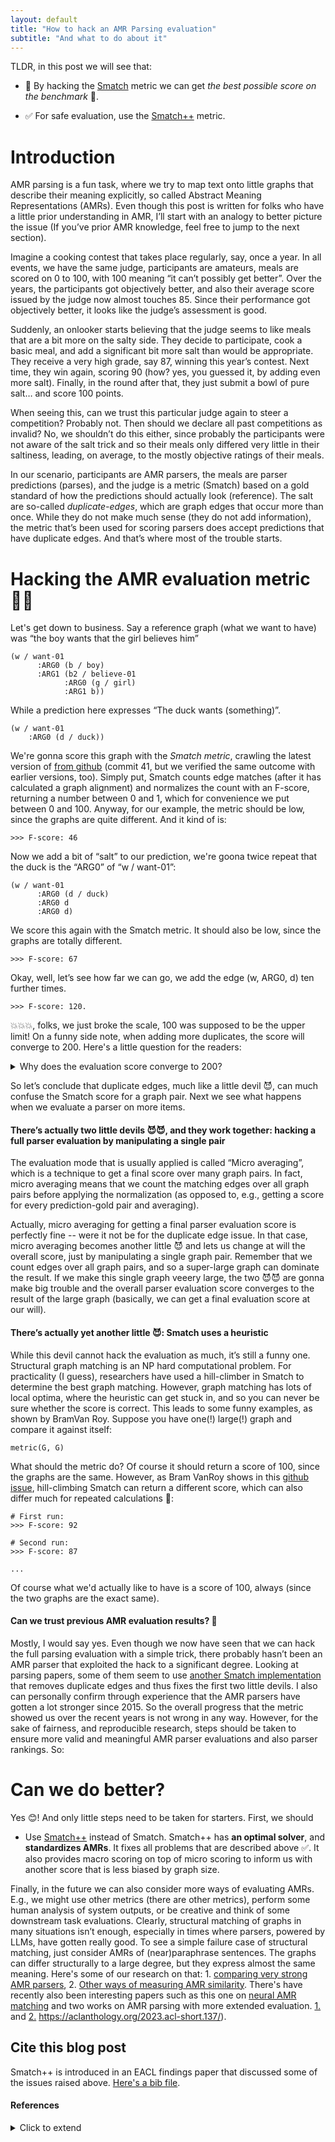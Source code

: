```yaml
---
layout: default
title: "How to hack an AMR Parsing evaluation"
subtitle: "And what to do about it"
---
```


TLDR, in this post we will see that:

- 🤯 By hacking the [Smatch](https://github.com/snowblink14/smatch) metric we can get *the best possible score on the benchmark* 🚀. 

- ✅ For safe evaluation, use the [Smatch++](https://github.com/flipz357/smatchpp) metric.

# Introduction

AMR parsing is a fun task, where we try to map text onto little graphs that describe their meaning explicitly, so called Abstract Meaning Representations (AMRs). Even though this post is written for folks who have a little prior understanding in AMR, I’ll start with an analogy to better picture the issue (If you’ve prior AMR knowledge, feel free to jump to the next section).

Imagine a cooking contest that takes place regularly, say, once a year. In all events, we have the same judge, participants are amateurs, meals are scored on 0 to 100, with 100 meaning “it can’t possibly get better”. Over the years, the participants got objectively better, and also their average score issued by the judge now almost touches 85. Since their performance got objectively better, it looks like the judge’s assessment is good.

Suddenly, an onlooker starts believing that the judge seems to like meals that are a bit more on the salty side. They decide to participate, cook a basic meal, and add a significant bit more salt than would be appropriate. They receive a very high grade, say 87, winning this year’s contest. Next time, they win again, scoring 90 (how? yes, you guessed it, by adding even more salt). Finally, in the round after that, they just submit a bowl of pure salt… and score 100 points.

When seeing this, can we trust this particular judge again to steer a competition? Probably not. Then should we declare all past competitions as invalid? No, we shouldn’t do this either, since probably the participants were not aware of the salt trick and so their meals only differed very little in their saltiness, leading, on average, to the mostly objective ratings of their meals.

In our scenario, participants are AMR parsers, the meals are parser predictions (parses), and the judge is a metric (Smatch) based on a gold standard of how the predictions should actually look (reference). The salt are so-called *duplicate-edges*, which are graph edges that occur more than once. While they do not make much sense (they do not add information), the metric that’s been used for scoring parsers does accept predictions that have duplicate edges. And that’s where most of the trouble starts.

# Hacking the AMR evaluation metric 🕵️‍♀️

Let's get down to business. Say a reference graph (what we want to have) was “the boy wants that the girl believes him”

```
(w / want-01
      :ARG0 (b / boy)
      :ARG1 (b2 / believe-01
            :ARG0 (g / girl)
            :ARG1 b))
```

While a prediction here expresses “The duck wants (something)”.

```
(w / want-01
  	:ARG0 (d / duck))
```
 
We're gonna score this graph with the *Smatch metric*, crawling the latest version of [from github](https://github.com/snowblink14/smatch) (commit 41, but we verified the same outcome with earlier versions, too). Simply put, Smatch counts edge matches (after it has calculated a graph alignment) and normalizes the count with an F-score, returning a number between 0 and 1, which for convenience we put between 0 and 100. Anyway, for our example, the metric should be low, since the graphs are quite different. And it kind of is:

```
>>> F-score: 46
```

Now we add a bit of “salt” to our prediction, we're goona twice repeat that the duck is the “ARG0” of “w / want-01”:

```
(w / want-01
      :ARG0 (d / duck)
      :ARG0 d
      :ARG0 d)
```

We score this again with the Smatch metric. It should also be low, since the graphs are totally different.

```
>>> F-score: 67
```

Okay, well, let’s see how far we can go, we add the edge (w, ARG0, d) ten further times.

```
>>> F-score: 120.
```

💥💥💥, folks, we just broke the scale, 100 was supposed to be the upper limit! On a funny side note, when adding more duplicates, the score will converge to 200. Here's a little question for the readers: 

<details> 
  <summary>Why does the evaluation score converge to 200? </summary>
   It’s because of the harmonic mean in the F-score formula. By increasing the matching edges with our duplicate trick, the precision will converge to 100, while the recall will ever grow (due to it being normalized by the size of the reference graph which doesn’t change in size): x -> inf, 2 * x * 100 / (100 + x) = 200.
</details>

So let’s conclude that duplicate edges, much like a little devil 😈, can much confuse the Smatch score for a graph pair. Next we see what happens when we evaluate a parser on more items.

#### There’s actually two little devils 😈😈, and they work together: hacking a full parser evaluation by manipulating a single pair

The evaluation mode that is usually applied is called “Micro averaging”, which is a technique to get a final score over many graph pairs. In fact, micro averaging means that we count the matching edges over all graph pairs before applying the normalization (as opposed to, e.g., getting a score for every prediction-gold pair and averaging). 

Actually, micro averaging for getting a final parser evaluation score is perfectly fine -- were it not be for the duplicate edge issue. In that case, micro averaging becomes another little 😈 and lets us change at will the overall score, just by manipulating a single graph pair. Remember that we count edges over all graph pairs, and so a super-large graph can dominate the result. If we make this single graph veeery large, the two 😈😈 are gonna make big trouble and the overall parser evaluation score converges to the result of the large graph (basically, we can get a final evaluation score at our will).

#### There’s actually yet another little 😈: Smatch uses a heuristic 

While this devil cannot hack the evaluation as much, it’s still a funny one. Structural graph matching is an NP hard computational problem. For practicality (I guess), researchers have used a hill-climber in Smatch to determine the best graph matching. However, graph matching has lots of local optima, where the heuristic can get stuck in, and so you can never be sure whether the score is correct. This leads to some funny examples, as shown by BramVan Roy. Suppose you have one(!) large(!) graph and compare it against itself:

```
metric(G, G)
```

What should the metric do? Of course it should return a score of 100, since the graphs are the same. However, as Bram VanRoy shows in this [github issue](https://github.com/snowblink14/smatch/issues/43), hill-climbing Smatch can return a different score, which can also differ much for repeated calculations 🥴:

```
# First run:
>>> F-score: 92

# Second run:
>>> F-score: 87

...
```

Of course what we'd actually like to have is a score of 100, always (since the two graphs are the exact same).

#### Can we trust previous AMR evaluation results? 🤔

Mostly, I would say yes. Even though we now have seen that we can hack the full parsing evaluation with a simple trick, there probably hasn’t been an AMR parser that exploited the hack to a significant degree. Looking at parsing papers, some of them seem to use [another Smatch implementation](https://github.com/ChunchuanLv/amr-evaluation-tool-enhanced) that removes duplicate edges and thus fixes the first two little devils. I also can personally confirm through experience that the AMR parsers have gotten a lot stronger since 2015. So the overall progress that the metric showed us over the recent years is not wrong in any way. However, for the sake of fairness, and reproducible research, steps should be taken to ensure more valid and meaningful AMR parser evaluations and also parser rankings. So:

# Can we do better?

Yes 😊! And only little steps need to be taken for starters. First, we should

- Use [Smatch++](https://github.com/flipz357/smatchpp) instead of Smatch. Smatch++ has **an optimal solver**, and **standardizes AMRs**. It fixes all problems that are described above ✅. It also provides macro scoring on top of micro scoring to inform us with another score that is less biased by graph size.

Finally, in the future we can also consider more ways of evaluating AMRs. E.g., we might use other metrics (there are other metrics), perform some human analysis of system outputs, or be creative and think of some downstream task evaluations. Clearly, structural matching of graphs in many situations isn’t enough, especially in times where parsers, powered by LLMs, have gotten really good. To see a simple failure case of structural matching, just consider AMRs of (near)paraphrase sentences. The graphs can differ structurally to a large degree, but they express almost the same meaning. Here's some of our research on that: 1. [comparing very strong AMR parsers](https://aclanthology.org/2022.eval4nlp-1.4/), 2. [Other ways of measuring AMR similarity](https://aclanthology.org/2021.tacl-1.85/). There's have recently also been interesting papers such as this one on [neural AMR matching](https://aclanthology.org/2023.acl-long.892/) and two works on AMR parsing with more extended evaluation. [1.](https://aclanthology.org/2023.acl-short.137) and [2.](https://aclanthology.org/2023.findings-acl.125) https://aclanthology.org/2023.acl-short.137/). 

## Cite this blog post

Smatch++ is introduced in an EACL findings paper that discussed some of the issues raised above. [Here's a bib file](https://github.com/flipz357/smatchpp#citation).

#### References

<details> 
<summary> Click to extend </summary>

[Abstract Meaning Representation for Sembanking](https://aclanthology.org/W13-2322) (Banarescu et al., LAW 2013)

[Smatch: an Evaluation Metric for Semantic Feature Structures](https://aclanthology.org/P13-2131) (Cai & Knight, ACL 2013)

[SMATCH++: Standardized and Extended Evaluation of Semantic Graphs](https://aclanthology.org/2023.findings-eacl.118) (Opitz, Findings 2023)

[Better Smatch = Better Parser? AMR evaluation is not so simple anymore](https://aclanthology.org/2022.eval4nlp-1.4) (Opitz & Frank, Eval4NLP 2022)

[AMRs Assemble! Learning to Ensemble with Autoregressive Models for AMR Parsing](https://aclanthology.org/2023.acl-short.137) (Martínez Lorenzo et al., ACL 2023)

[Incorporating Graph Information in Transformer-based AMR Parsing](https://aclanthology.org/2023.findings-acl.125) (Vasylenko et al., Findings 2023)

[Weisfeiler-Leman in the Bamboo: Novel AMR Graph Metrics and a Benchmark for AMR Graph Similarity](https://aclanthology.org/2021.tacl-1.85) (Opitz et al., TACL 2021)

[Evaluate AMR Graph Similarity via Self-supervised Learning](https://aclanthology.org/2023.acl-long.892) (Shou & Lin, ACL 2023)

</details>






